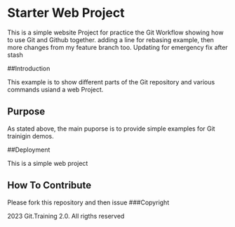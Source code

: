 # Starter Web Project

This is a simple website Project for practice the Git Workflow
showing how to use Git and Github together. adding a line for rebasing example, then more changes from my feature branch too. Updating for emergency fix after stash

##Introduction

This example  is to show different parts of the Git repository 
and various commands usiand a web Project.
## Purpose

As stated above, the main puporse is to provide simple examples for Git trainigin demos.

##Deployment

This is a simple web project
## How To Contribute
Please fork this repository and then issue
###Copyright

2023 Git.Training 2.0. All rigths reserved